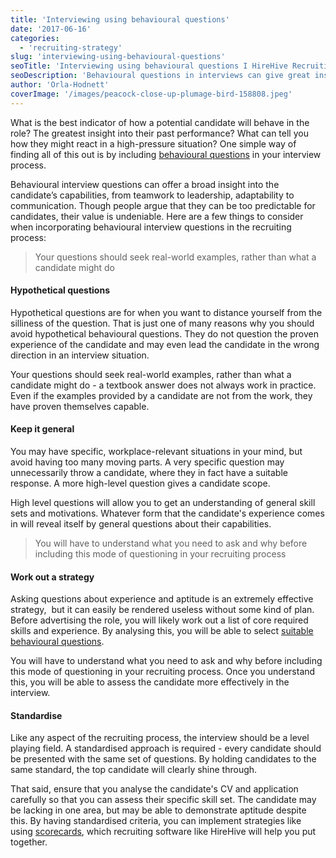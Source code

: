 ```yaml
---
title: 'Interviewing using behavioural questions'
date: '2017-06-16'
categories:
  - 'recruiting-strategy'
slug: 'interviewing-using-behavioural-questions'
seoTitle: 'Interviewing using behavioural questions I HireHive Recruiting Software'
seoDescription: 'Behavioural questions in interviews can give great insights into candidates. But how do you incorporate them into your recruiting process?'
author: 'Orla-Hodnett'
coverImage: '/images/peacock-close-up-plumage-bird-158808.jpeg'
---
```


What is the best indicator of how a potential candidate will behave in the role? The greatest insight into their past performance? What can tell you how they might react in a high-pressure situation? One simple way of finding all of this out is by including [behavioural questions](https://www.thebalance.com/use-a-behavioral-interview-to-select-the-best-employees-1918485) in your interview process.

Behavioural interview questions can offer a broad insight into the candidate’s capabilities, from teamwork to leadership, adaptability to communication. Though people argue that they can be too predictable for candidates, their value is undeniable. Here are a few things to consider when incorporating behavioural interview questions in the recruiting process:

> Your questions should seek real-world examples, rather than what a candidate might do

#### **Hypothetical questions**

Hypothetical questions are for when you want to distance yourself from the silliness of the question. That is just one of many reasons why you should avoid hypothetical behavioural questions. They do not question the proven experience of the candidate and may even lead the candidate in the wrong direction in an interview situation.

Your questions should seek real-world examples, rather than what a candidate might do - a textbook answer does not always work in practice. Even if the examples provided by a candidate are not from the work, they have proven themselves capable.

#### **Keep it general**

You may have specific, workplace-relevant situations in your mind, but avoid having too many moving parts. A very specific question may unnecessarily throw a candidate, where they in fact have a suitable response. A more high-level question gives a candidate scope.

High level questions will allow you to get an understanding of general skill sets and motivations. Whatever form that the candidate's experience comes in will reveal itself by general questions about their capabilities.

> You will have to understand what you need to ask and why before including this mode of questioning in your recruiting process

#### **Work out a strategy**

Asking questions about experience and aptitude is an extremely effective strategy,  but it can easily be rendered useless without some kind of plan. Before advertising the role, you will likely work out a list of core required skills and experience. By analysing this, you will be able to select [suitable behavioural questions](https://hirehive.com/blog/behavioural-interview-avoiding-mis-hire/).

You will have to understand what you need to ask and why before including this mode of questioning in your recruiting process. Once you understand this, you will be able to assess the candidate more effectively in the interview.

#### **Standardise**

Like any aspect of the recruiting process, the interview should be a level playing field. A standardised approach is required - every candidate should be presented with the same set of questions. By holding candidates to the same standard, the top candidate will clearly shine through.

That said, ensure that you analyse the candidate's CV and application carefully so that you can assess their specific skill set. The candidate may be lacking in one area, but may be able to demonstrate aptitude despite this. By having standardised criteria, you can implement strategies like using [scorecards](https://hirehive.com/blog/candidate-scorecards/), which recruiting software like HireHive will help you put together.
